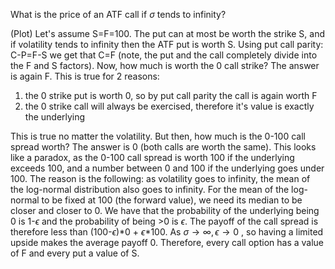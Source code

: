 What is the price of an ATF call if $\sigma$ tends to infinity?

(Plot)
Let's assume S=F=100.
The put can at most be worth the strike S, and if volatility tends to infinity then the ATF put is worth S. Using put call parity: C-P=F-S we get that C=F (note, the put and the call completely divide into the F and S factors).
Now, how much is worth the 0 call strike? The answer is again F. This is true for 2 reasons:
1) the 0 strike put is worth 0, so by put call parity the call is again worth F
2) the 0 strike call will always be exercised, therefore it's value is exactly the underlying

This is true no matter the volatility.
But then, how much is the 0-100 call spread worth? The answer is 0 (both calls are worth the same). This looks like a paradox, as the 0-100 call spread is worth 100 if the underlying exceeds 100, and a number between 0 and 100 if the underlying goes under 100.
The reason is the following: as volatility goes to infinity, the mean of the log-normal distribution also goes to infinity. For the mean of the log-normal to be fixed at 100 (the forward value), we need its median to be closer and closer to 0. We have that the probability of the underlying being 0 is 1-$\epsilon$ and the probability of being >0 is $\epsilon$. The payoff of the call spread is therefore less than (100-$\epsilon$)*0 + $\epsilon$*100. As $\sigma \rightarrow \infty, \epsilon \rightarrow 0$ , so having a limited upside makes the average payoff 0.
Therefore, every call option has a value of F and every put a value of S.